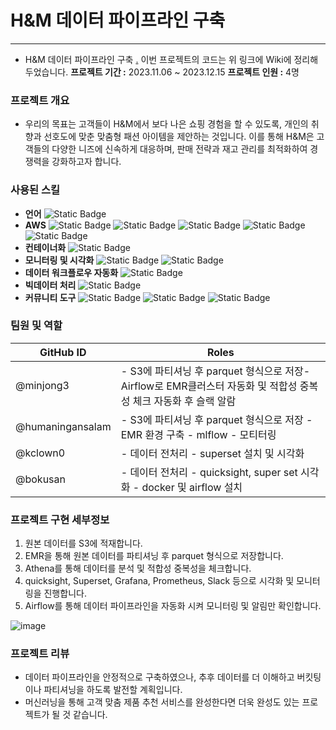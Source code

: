 # H&M 데이터 파이프라인 구축
---

- H&M 데이터 파이프라인 구축   <a href="https://github.com/yeardream-de-project-team11/project-team11">.</a>
이번 프로젝트의 코드는 위 링크에 Wiki에 정리해 두었습니다.
**프로젝트 기간 :** 2023.11.06 ~ 2023.12.15
**프로젝트 인원 :** 4명


### 프로젝트 개요

* 우리의 목표는 고객들이 H&M에서 보다 나은 쇼핑 경험을 할 수 있도록, 개인의 취향과 선호도에 맞춘 맞춤형 패션 아이템을 제안하는 것입니다. 이를 통해 H&M은 고객들의 다양한 니즈에 신속하게 대응하며, 판매 전략과 재고 관리를 최적화하여 경쟁력을 강화하고자 합니다.

### 사용된 스킬

- **언어**
  ![Static Badge](https://img.shields.io/badge/Python%20-%23003057)
- **AWS**
  ![Static Badge](https://img.shields.io/badge/S3%20-%23003057) ![Static Badge](https://img.shields.io/badge/EMR%20-%23003057) ![Static Badge](https://img.shields.io/badge/EC2%20-%23003057) ![Static Badge](https://img.shields.io/badge/Quicksight%20-%23003057) ![Static Badge](https://img.shields.io/badge/Athena%20-%23003057)
- **컨테이너화**
  ![Static Badge](https://img.shields.io/badge/Docker%20-%23003057)
- **모니터링 및 시각화**
  ![Static Badge](https://img.shields.io/badge/Grafana%20-%23003057) ![Static Badge](https://img.shields.io/badge/Prometheus%20-%23003057)
- **데이터 워크플로우 자동화**
  ![Static Badge](https://img.shields.io/badge/Apache%20Airflow%20-%23003057)
- **빅데이터 처리**
 ![Static Badge](https://img.shields.io/badge/Apache%20Spark%20-%23003057)
- **커뮤니티 도구**
  ![Static Badge](https://img.shields.io/badge/Slack%20-%23003057) ![Static Badge](https://img.shields.io/badge/Git%20hub%20-%23003057) ![Static Badge](https://img.shields.io/badge/Zoom%20-%23003057)

### 팀원 및 역할

| GitHub ID   | Roles                                                                                                                                                                                                 |
|--------|-----------------------------------------------------------------------------------------------------------------------------------------------------------------------------------------------------------|
| @minjong3 | - S3에 파티셔닝 후 parquet 형식으로 저장- Airflow로 EMR클러스터 자동화 및 적합성 중복성 체크 자동화 후 슬랙 알람|
| @humaningansalam | - S3에 파티셔닝 후 parquet 형식으로 저장 - EMR 환경 구축 - mlflow - 모티터링  |
| @kclown0 | - 데이터 전처리 - superset 설치 및 시각화 |
| @bokusan | - 데이터 전처리 - quicksight, super set 시각화 - docker 및 airflow 설치|

### 프로젝트 구현 세부정보

1. 원본 데이터를 S3에 적재합니다.
2. EMR을 통해 원본 데이터를 파티셔닝 후 parquet 형식으로 저장합니다.
3. Athena를 통해 데이터를 분석 및 적합성 중복성을 체크합니다.
4. quicksight, Superset, Grafana, Prometheus, Slack 등으로 시각화 및 모니터링을 진행합니다.
5. Airflow를 통해 데이터 파이프라인을 자동화 시켜 모니터링 및 알림만 확인합니다.
   
![image](https://github.com/yeardream-de-project-team11/project-team11/assets/104144701/599d8a4a-4499-4121-a609-efc6966a3728)

### 프로젝트 리뷰

- 데이터 파이프라인을 안정적으로 구축하였으나, 추후 데이터를 더 이해하고 버킷팅이나 파티셔닝을 하도록 발전할 계획입니다.
- 머신러닝을 통해 고객 맞춤 제품 추천 서비스를 완성한다면 더욱 완성도 있는 프로젝트가 될 것 같습니다.

